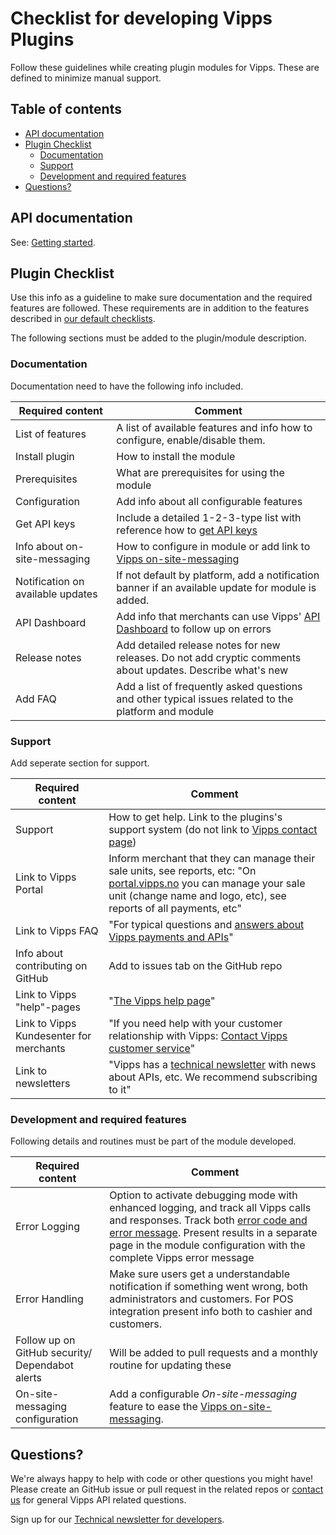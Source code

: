 
# Checklist for developing Vipps Plugins

Follow these guidelines while creating plugin modules for Vipps. These are defined to minimize manual support. 

## Table of contents

- [API documentation](#api-documentation)
- [Plugin Checklist](#plugin-checklist)
    - [Documentation](#documentation)
    - [Support](#support)
    - [Development and required features](#development-and-required-features)
- [Questions?](#questions)


## API documentation

See: [Getting started](https://vippsas.github.io/vipps-developer-docs/docs/vipps-developers/vipps-getting-started).


## Plugin Checklist

Use this info as a guideline to make sure documentation and the required features are followed. These requirements are in addition to the features described in [our default checklists](https://vippsas.github.io/vipps-developer-docs/docs/vipps-partner#finishing-the-integration-and-going-live).

The following sections must be added to the plugin/module description.

### Documentation

Documentation need to have the following info included.

| Required content | Comment |
|-----|-----------|
|     List of features| A list of available features and info how to configure, enable/disable them. |
|     Install plugin| How to install the module|
|     Prerequisites| What are prerequisites for using the module|
|     Configuration| Add info about all configurable features|
|     Get API keys| Include a detailed 1-2-3-type list with reference how to [get API keys](https://vippsas.github.io/vipps-developer-docs/docs/vipps-developers/common-topics/api-keys#getting-the-api-keys)|
|     Info about on-site-messaging| How to configure in module or add link to [Vipps on-site-messaging](https://vippsas.github.io/vipps-developer-docs/docs/APIs/checkout-api/vipps-checkout-on-site-messaging)|
|     Notification on available updates| If not default by platform, add a notification banner if an available update for module is added. |
|     API Dashboard| Add info that merchants can use Vipps' [API Dashboard](https://vippsas.github.io/vipps-developer-docs/docs/vipps-developers/vipps-resources#api-dashboard) to follow up on errors|
|     Release notes| Add detailed release notes for new releases. Do not add cryptic comments about updates. Describe what's new|
|     Add FAQ| Add a list of frequently asked questions and other typical issues related to the platform and module|


### Support 

Add seperate section for support.

| Required content | Comment |
|-----|-----------|
|     Support| How to get help. Link to the plugins's support system (do not link to [Vipps contact page](https://vippsas.github.io/vipps-developer-docs/docs/vipps-developers/contact))|
|     Link to Vipps Portal| Inform merchant that they can manage their sale units, see reports, etc: "On [portal.vipps.no](https://portal.vipps.no) you can manage your sale unit (change name and logo, etc), see reports of all payments, etc"|
|     Link to Vipps FAQ| "For typical questions and [answers about Vipps payments and APIs](https://vippsas.github.io/vipps-developer-docs/docs/vipps-developers/faqs)"|
|     Info about contributing on GitHub| Add to issues tab on the GitHub repo|
|     Link to Vipps "help"-pages| "[The Vipps help page](https://vipps.no/hjelp/vipps/)"|
|     Link to Vipps Kundesenter for merchants| "If you need help with your customer relationship with Vipps: [Contact Vipps customer service](https://vipps.no/hjelp/vipps/)"|
|     Link to newsletters| "Vipps has a [technical newsletter](https://vippsas.github.io/vipps-developer-docs/docs/vipps-developers/newsletters) with news about APIs, etc. We recommend subscribing to it"|


### Development and required features

Following details and routines must be part of the module developed. 

| Required content | Comment |
|-----|-----------|
|     Error Logging| Option to activate debugging mode with enhanced logging, and track all Vipps calls and responses. Track both [error code and error message](https://vippsas.github.io/vipps-developer-docs/docs/APIs/ecom-api/vipps-ecom-api/#error-codes). Present results in a separate page in the module configuration with the complete Vipps error message
|     Error Handling| Make sure users get a understandable notification if something went wrong, both administrators and customers. For POS integration present info both to cashier and customers.
|     Follow up on GitHub security/ Dependabot alerts| Will be added to pull requests and a monthly routine for updating these
|     On-site-messaging configuration| Add a configurable _On-site-messaging_ feature to ease the [Vipps on-site-messaging](https://vippsas.github.io/vipps-developer-docs/docs/APIs/checkout-api/vipps-checkout-on-site-messaging). |        



## Questions?

We're always happy to help with code or other questions you might have!
Please create an GitHub issue or pull request in the related repos or [contact us](https://vippsas.github.io/vipps-developer-docs/docs/vipps-developers/contact) for general Vipps API related questions.

Sign up for our [Technical newsletter for developers](https://vippsas.github.io/vipps-developer-docs/docs/vipps-developers/newsletters/).







